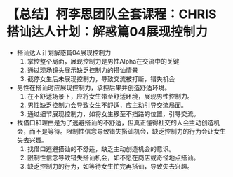 # 【总结】柯李思团队全套课程：CHRIS搭讪达人计划：解惑篇04展现控制力

-   搭讪达人计划解惑篇04展现控制力
    1.  掌控整个局面，展现控制力是男性Alpha在交流中的关键
    2.  通过现场镜头展示缺乏控制力的搭讪情景
    3.  截停女生后未展现控制力，导致交流被打断，错失机会
-   男性在搭讪时应展现控制力，承担后果并创造舒适环境。
    1.  在不舒适场景下，应将女生带至舒适环境，展现男性控制力。
    2.  男性缺乏控制力会导致女生不舒适，应主动引导交流局面。
    3.  通过细节展现控制力，如将女生移至不挡路的位置，引导交流。
-   找借口和理由是为了逃避搭讪的不舒适，但真正懂得社交的人会主动创造机会，而不是等待。限制性信念导致错失搭讪机会，缺乏控制力的行为会让女生失去兴趣。
    1.  找借口逃避搭讪的不舒适，缺乏主动创造机会的意识。
    2.  限制性信念导致错失搭讪机会，如不愿在商店或奇怪地点搭讪。
    3.  缺乏控制力的行为，如等待女生忙完再搭讪，导致失去兴趣。